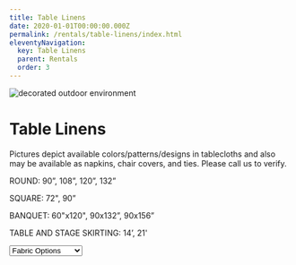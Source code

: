 ```yaml
---
title: Table Linens
date: 2020-01-01T00:00:00.000Z
permalink: /rentals/table-linens/index.html
eleventyNavigation:
  key: Table Linens
  parent: Rentals
  order: 3
---
```


<img class="photo fullwidth hero" src="/static/img/courtyard-whitechairs-1400.jpg" alt="decorated outdoor environment">

# Table Linens

Pictures depict available colors/patterns/designs in tablecloths and also may be available as napkins, chair covers, and ties. Please call us to verify.

ROUND: 90”, 108”, 120”, 132” 

SQUARE: 72", 90”

BANQUET: 60"x120", 90x132”, 90x156”

TABLE AND STAGE SKIRTING: 14’, 21'

<form>
<select id="table-linens" name="table-linens">
	<option selected disabled hidden>Fabric Options</option>
	<option value="bengaline-moire">Bengaline Moire</option>
	<option value="crinkles">Crinkles</option>
	<option value="bichon-satin">Bichon Satin</option>
	<option value="damasks">Damasks</option>
	<option value="sequins">Glitz Sequins</option>
	<option value="lame">Lam&eacute;</option>
	<option value="lamour">Lamour</option>
	<option value="pintucks">Pintucks</option>
	<option value="poly-cotton">Poly-Cotton Blend</option>
	<option value="sheers">Sheers</option>
	<option value="spandex">Spandex</option>
	<option value="taffeta">Taffeta</option>
	<option value="tinsels">Tinsels</option>
	<option value="floral-tinsel">Floral Tinsel</option>
	<option value="twinkle-tinsel">Twinkle Tinsel</option>
	<option value="velvet">Velvet</option>
</select>
</form>
<div id="results"></div>